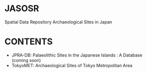 # JASOSR
Spatial Data Repository Archaeological Sites in Japan

# CONTENTS
- JPRA-DB: Palaeolithic Sites in the Japanese Islands : A Database (coming soon) 
- TokyoMET: Archaeological Sites of Tokyo Metropolitan Area

